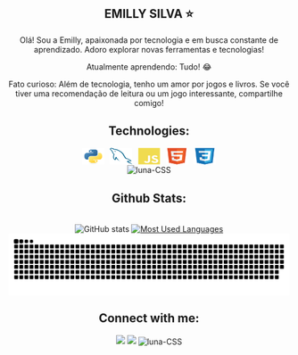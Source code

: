  <div style="text-align: center;" align="center">

## EMILLY SILVA ⭐️
Olá! Sou a Emilly, apaixonada por tecnologia e em busca constante de aprendizado. Adoro explorar novas ferramentas e tecnologias!

Atualmente aprendendo: Tudo! 😂

Fato curioso: Além de tecnologia, tenho um amor por jogos e livros. Se você tiver uma recomendação de leitura ou um jogo interessante, compartilhe comigo!

 <div style="text-align: center;" align="center">

## Technologies:

 <div style="text-align: center;" align="center">
<div style="display: flex; flex-wrap: wrap; gap: 10px; align-items: center; justify-content: center;">
  <img align="center" alt="luna-Python" height="30" width="40" src="https://raw.githubusercontent.com/devicons/devicon/master/icons/python/python-original.svg">
  <img align="center" alt="luna-MySQL" height="30" width="40" src="https://raw.githubusercontent.com/devicons/devicon/master/icons/mysql/mysql-original.svg">
  <img align="center" alt="luna-JavaScript" height="30" width="40" src="https://raw.githubusercontent.com/devicons/devicon/master/icons/javascript/javascript-plain.svg">
  <img align="center" alt="luna-HTML" height="30" width="40" src="https://raw.githubusercontent.com/devicons/devicon/master/icons/html5/html5-original.svg">
  <img align="center" alt="luna-CSS" height="30" width="40" src="https://raw.githubusercontent.com/devicons/devicon/master/icons/css3/css3-original.svg">

</div>

<div>

 <img align="center" alt="luna-CSS" height="300" width="300" src="https://github.com/user-attachments/assets/322276ce-6bec-4637-b5cc-0d1e603bb1a6">
 
</div>

## Github Stats:

<div style="text-align: center;" align="center">
  <br>
  <img src="https://github-readme-stats-git-masterrstaa-rickstaa.vercel.app/api?username=bolunaxoy&hide_title=true&show_icons=true&include_all_commits=false&count_private=true&line_height=25&hide=issues&bg_color=000&title_color=CCFFCC&text_color=CCFFCC&border_radius=3&border_color=CCFFCC&icon_color=CCFFCC&theme=jolly" alt="GitHub stats">

  <a href="https://github.com/bolunaxoy/github-readme-stats">
    <img src="https://github-readme-stats-git-masterrstaa-rickstaa.vercel.app/api/top-langs/?username=bolunaxoy&line_height=10&card_width=290&layout=compact&hide_title=false&count_private=true&langs_count=4&show_icons=true&title_color=CCFFCC&hide=html,css&bg_color=000&text_color=CCFFCC&border_radius=3&border_color=CCFFCC&count_private=true" alt="Most Used Languages">
  </a>
</div>


</div>

<picture align="center">
  <source media="(prefers-color-scheme: dark)" srcset="https://raw.githubusercontent.com/bolunaxoy/bolunaxoy/output/github-contribution-grid-snake-dark.svg">
  <source media="(prefers-color-scheme: light)" srcset="https://raw.githubusercontent.com/bolunaxoy/bolunaxoy/output/github-contribution-grid-snake-dark.svg">
  <img align="center" alt="github contribution grid snake animation" src="https://raw.githubusercontent.com/bolunaxoy/bolunaxoy/output/github-contribution-grid-snake.svg">
</picture>

## Connect with me:

<div> <a href="mailto:emyyagami5@gmail.com"><img src="https://img.shields.io/badge/-Gmail-%23333?style=for-the-badge&logo=gmail&logoColor=white" target="_blank"></a> <a href="https://www.linkedin.com/in/emilly-silva-645270202" target="_blank"><img src="https://img.shields.io/badge/-LinkedIn-%230077B5?style=for-the-badge&logo=linkedin&logoColor=white" target="_blank"></a>

  <img align="center" alt="luna-CSS" height="150" width="150" src="https://github.com/user-attachments/assets/cc6fc124-6642-4ed0-b569-37918806c7ac">

</div>




